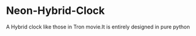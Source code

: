 Neon-Hybrid-Clock
=================

A Hybrid clock like those in Tron movie.It is entirely designed in pure python 
